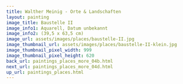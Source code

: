 ```yaml
---
title: Walther Meinig - Orte & Landschaften
layout: painting
image_title: Baustelle II
image_info1: Aquarell, Datum unbekannt
image_info2: (39,5 x 63,5 cm)
image_url: assets/images/places/baustelle-II.jpg
image_thumbnail_url: assets/images/places/baustelle-II-klein.jpg
image_thumbnail_pixel_width: 999
image_thumbnail_pixel_height: 620
back_url: paintings_places_more_04b.html
next_url: paintings_places_more_04d.html
up_url: paintings_places.html
---
```


